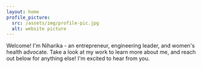 ```yaml
---
layout: home
profile_picture:
  src: /assets/img/profile-pic.jpg
  alt: website picture
---
```


<p>
  Welcome! I'm Niharika - an entrepreneur, engineering leader, and women's health advocate. Take a look at my work to learn more about me, and reach out below for anything else! I'm excited to hear from you. 
</p>

